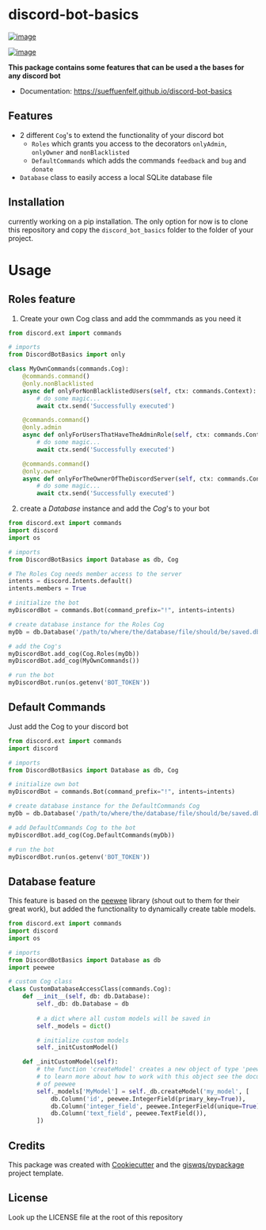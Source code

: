 # discord-bot-basics

[![image](https://img.shields.io/pypi/v/discord-bot-basics.svg)](https://pypi.python.org/pypi/discord-bot-basics)

[![image](https://img.shields.io/conda/vn/conda-forge/discord-bot-basics.svg)](https://anaconda.org/conda-forge/discord-bot-basics)

**This package contains some features that can be used a the bases for any discord bot**

- Documentation: <https://sueffuenfelf.github.io/discord-bot-basics>

## Features

- 2 different `Cog`'s to extend the functionality of your discord bot
    - `Roles` which grants you access to the decorators `onlyAdmin`, `onlyOwner` and `nonBlacklisted`
    - `DefaultCommands` which adds the commands `feedback` and `bug` and `donate`
- `Database` class to easily access a local SQLite database file

## Installation

currently working on a pip installation.
The only option for now is to clone this repository and copy the `discord_bot_basics` folder to the folder of your project.

# Usage

## Roles feature

1. Create your own Cog class and add the commmands as you need it

```python
from discord.ext import commands

# imports
from DiscordBotBasics import only

class MyOwnCommands(commands.Cog):
    @commands.command()
    @only.nonBlacklisted
    async def onlyForNonBlacklistedUsers(self, ctx: commands.Context):
        # do some magic...
        await ctx.send('Successfully executed')

    @commands.command()
    @only.admin
    async def onlyForUsersThatHaveTheAdminRole(self, ctx: commands.Context):
        # do some magic...
        await ctx.send('Successfully executed')

    @commands.command()
    @only.owner
    async def onlyForTheOwnerOfTheDiscordServer(self, ctx: commands.Context):
        # do some magic...
        await ctx.send('Successfully executed')
```

2. create a _Database_ instance and add the _Cog_'s to your bot

```python
from discord.ext import commands
import discord
import os

# imports
from DiscordBotBasics import Database as db, Cog

# The Roles Cog needs member access to the server
intents = discord.Intents.default()
intents.members = True

# initialize the bot
myDiscordBot = commands.Bot(command_prefix="!", intents=intents)

# create database instance for the Roles Cog
myDb = db.Database('/path/to/where/the/database/file/should/be/saved.db')

# add the Cog's
myDiscordBot.add_cog(Cog.Roles(myDb))
myDiscordBot.add_cog(MyOwnCommands())

# run the bot
myDiscordBot.run(os.getenv('BOT_TOKEN'))
```

## Default Commands

Just add the Cog to your discord bot

```python
from discord.ext import commands
import discord

# imports
from DiscordBotBasics import Database as db, Cog

# initialize own bot
myDiscordBot = commands.Bot(command_prefix="!", intents=intents)

# create database instance for the DefaultCommands Cog
myDb = db.Database('/path/to/where/the/database/file/should/be/saved.db')

# add DefaultCommands Cog to the bot
myDiscordBot.add_cog(Cog.DefaultCommands(myDb))

# run the bot
myDiscordBot.run(os.getenv('BOT_TOKEN'))
```

## Database feature

This feature is based on the [peewee](https://github.com/coleifer/peewee) library (shout out to them for their great work), but added the functionality to dynamically create table models.

```python
from discord.ext import commands
import discord
import os

# imports
from DiscordBotBasics import Database as db
import peewee

# custom Cog class
class CustomDatabaseAccessClass(commands.Cog):
    def __init__(self, db: db.Database):
        self._db: db.Database = db
        
        # a dict where all custom models will be saved in
        self._models = dict()

        # initialize custom models
        self._initCustomModel()

    def _initCustomModel(self):
        # the function 'createModel' creates a new object of type 'peewee.Model'
        # to learn more about how to work with this object see the documentation
        # of peewee
        self._models['MyModel'] = self._db.createModel('my_model', [
            db.Column('id', peewee.IntegerField(primary_key=True)),
            db.Column('integer_field', peewee.IntegerField(unique=True)),
            db.Column('text_field', peewee.TextField()),
        ])

```

## Credits

This package was created with [Cookiecutter](https://github.com/cookiecutter/cookiecutter) and the [giswqs/pypackage](https://github.com/giswqs/pypackage) project template.

## License

Look up the LICENSE file at the root of this repository
